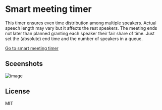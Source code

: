 # Smart meeting timer

This timer ensures even time distribution among multiple speakers. Actual speech length may vary but it affects the rest speakers. The meeting ends not later than planned granting each speaker their fair share of time.
Just set the (absolute) end time and the number of speakers in a queue.

[Go to smart meeting timer](https://stepuneg.github.io/smart-meeting-timer/)

## Sceenshots

![image](https://github.com/stepuneg/smart-meeting-timer/assets/13243971/03ce46c9-132b-452a-a3ae-f8bf03a6f472)

## License

MIT
